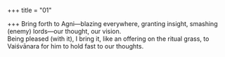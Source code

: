 +++
title = "01"

+++
Bring forth to Agni—blazing everywhere, granting insight, smashing  (enemy) lords—our thought, our vision.  
Being pleased (with it), I bring it, like an offering on the ritual grass, to  Vaiśvānara for him to hold fast to our thoughts.  